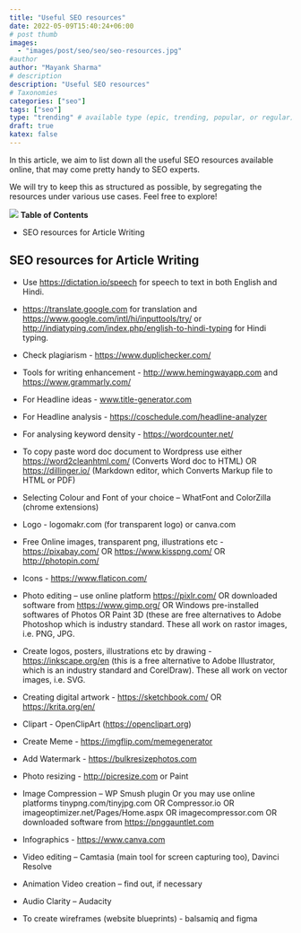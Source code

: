 ```yaml
---
title: "Useful SEO resources"
date: 2022-05-09T15:40:24+06:00
# post thumb
images:
  - "images/post/seo/seo/seo-resources.jpg"
#author
author: "Mayank Sharma"
# description
description: "Useful SEO resources"
# Taxonomies
categories: ["seo"]
tags: ["seo"]
type: "trending" # available type (epic, trending, popular, or regular)
draft: true
katex: false
---
```


In this article, we aim to list down all the useful SEO resources available online, that may come pretty handy to SEO experts. 

We will try to keep this as structured as possible, by segregating the resources under various use cases. Feel free to explore!

<div class="toc-mak">
<img src="../../images/pencil.png">
<b>Table of Contents</b>
<ul>
<li>SEO resources for Article Writing</li>
</ul>
</div>

## SEO resources for Article Writing

* Use https://dictation.io/speech for speech to text in both English and Hindi.

* https://translate.google.com for translation and https://www.google.com/intl/hi/inputtools/try/ or http://indiatyping.com/index.php/english-to-hindi-typing for Hindi typing.

* Check plagiarism - https://www.duplichecker.com/

* Tools for writing enhancement - http://www.hemingwayapp.com and https://www.grammarly.com/   

* For Headline ideas - www.title-generator.com

* For Headline analysis - https://coschedule.com/headline-analyzer

* For analysing keyword density - https://wordcounter.net/

* To copy paste word doc document to Wordpress use either https://word2cleanhtml.com/ (Converts Word doc to HTML) OR https://dillinger.io/ (Markdown editor, which Converts Markup file to HTML or PDF)

* Selecting Colour and Font of your choice – WhatFont and ColorZilla (chrome extensions)

* Logo - logomakr.com (for transparent logo) or canva.com

* Free Online images, transparent png, illustrations etc - https://pixabay.com/ OR https://www.kisspng.com/ OR http://photopin.com/ 

* Icons - https://www.flaticon.com/

* Photo editing – use online platform https://pixlr.com/ OR downloaded software from https://www.gimp.org/ OR Windows pre-installed softwares of Photos OR Paint 3D (these are free alternatives to Adobe Photoshop which is industry standard. These all work on rastor images, i.e. PNG, JPG.

* Create logos, posters, illustrations etc by drawing - https://inkscape.org/en (this is a free alternative to Adobe Illustrator, which is an industry standard and CorelDraw). These all work on vector images, i.e. SVG.

* Creating digital artwork - https://sketchbook.com/ OR https://krita.org/en/

* Clipart - OpenClipArt (https://openclipart.org)

* Create Meme - https://imgflip.com/memegenerator

* Add Watermark - https://bulkresizephotos.com 

* Photo resizing - http://picresize.com or Paint 

* Image Compression – WP Smush plugin Or you may use online platforms tinypng.com/tinyjpg.com OR Compressor.io OR imageoptimizer.net/Pages/Home.aspx OR imagecompressor.com OR downloaded software from https://pnggauntlet.com

* Infographics - https://www.canva.com

* Video editing – Camtasia (main tool for screen capturing too), Davinci Resolve

* Animation Video creation – find out, if necessary

* Audio Clarity – Audacity

* To create wireframes (website blueprints) - balsamiq and figma
